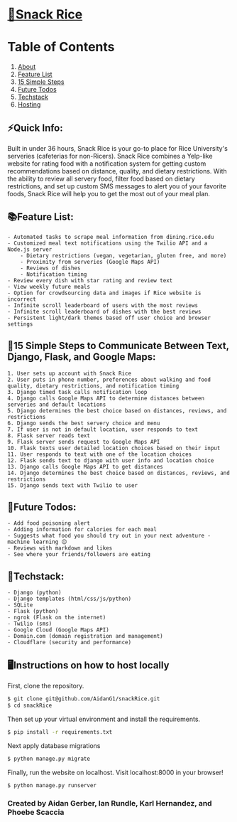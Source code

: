 # <a href="https://snackrice.tech/" target="_blank">🍚Snack Rice</a>
# Table of Contents
1. [About](#quick-info)
2. [Feature List](#feature)
3. [15 Simple Steps](#15)
3. [Future Todos](#future)
3. [Techstack](#tech)
3. [Hosting](#host)
## ⚡Quick Info:<a name="quick-info"></a>
Built in under 36 hours, Snack Rice is your go-to place for Rice University's serveries (cafeterias for non-Ricers). Snack Rice combines a Yelp-like website for rating food with a notification system for getting custom recommendations based on distance, quality, and dietary restrictions. With the ability to review all servery food, filter food based on dietary restrictions, and set up custom SMS messages to alert you of your favorite foods, Snack Rice will help you to get the most out of your meal plan.

## 📚Feature List:<a name="feature"></a>
	- Automated tasks to scrape meal information from dining.rice.edu
	- Customized meal text notifications using the Twilio API and a Node.js server
		- Dietary restrictions (vegan, vegetarian, gluten free, and more)
		- Proximity from serveries (Google Maps API)
		- Reviews of dishes
		- Notification timing
	- Review every dish with star rating and review text
	- View weekly future meals
	- Option for crowdsourcing data and images if Rice website is incorrect
	- Infinite scroll leaderboard of users with the most reviews
	- Infinite scroll leaderboard of dishes with the best reviews
	- Persistent light/dark themes based off user choice and browser settings
	
## 👣15 Simple Steps to Communicate Between Text, Django, Flask, and Google Maps:<a name="15"></a>
	1. User sets up account with Snack Rice
	2. User puts in phone number, preferences about walking and food quality, dietary restrictions, and notification timing
	3. Django timed task calls notification loop
	4. Django calls Google Maps API to determine distances between serveries and default locations
	5. Django determines the best choice based on distances, reviews, and restrictions
	6. Django sends the best servery choice and menu
	7. If user is not in default location, user responds to text
	8. Flask server reads text
	9. Flask server sends request to Google Maps API
	10. Flask texts user detailed location choices based on their input
	11. User responds to text with one of the location choices
	12. Flask sends text to django with user info and location choice
	13. Django calls Google Maps API to get distances
	14. Django determines the best choice based on distances, reviews, and restrictions
	15. Django sends text with Twilio to user
	
## 🔮Future Todos:<a name="future"></a>
	- Add food poisoning alert
	- Adding information for calories for each meal
	- Suggests what food you should try out in your next adventure - machine learning 😉
	- Reviews with markdown and likes
	- See where your friends/followers are eating
		
## 🤖Techstack:<a name="tech"></a>
	- Django (python)
	- Django templates (html/css/js/python)
	- SQLite
	- Flask (python)
	- ngrok (Flask on the internet)
	- Twilio (sms)
	- Google Cloud (Google Maps API)
	- Domain.com (domain registration and management)
	- Cloudflare (security and performance)

## 🖥️Instructions on how to host locally<a name="host"></a>

First, clone the repository.
```bash
$ git clone git@github.com/AidanG1/snackRice.git
$ cd snackRice
```
Then set up your virtual environment and install the requirements.
```bash
$ pip install -r requirements.txt
```
Next apply database migrations
```bash
$ python manage.py migrate
```
Finally, run the website on localhost. Visit localhost:8000 in your browser!
```bash
$ python manage.py runserver
```
	
###  Created by Aidan Gerber, Ian Rundle, Karl Hernandez, and Phoebe Scaccia
